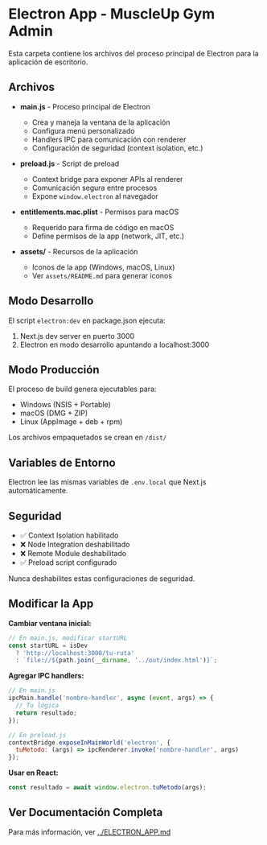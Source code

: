 # Electron App - MuscleUp Gym Admin

Esta carpeta contiene los archivos del proceso principal de Electron para la aplicación de escritorio.

## Archivos

- **main.js** - Proceso principal de Electron
  - Crea y maneja la ventana de la aplicación
  - Configura menú personalizado
  - Handlers IPC para comunicación con renderer
  - Configuración de seguridad (context isolation, etc.)

- **preload.js** - Script de preload
  - Context bridge para exponer APIs al renderer
  - Comunicación segura entre procesos
  - Expone `window.electron` al navegador

- **entitlements.mac.plist** - Permisos para macOS
  - Requerido para firma de código en macOS
  - Define permisos de la app (network, JIT, etc.)

- **assets/** - Recursos de la aplicación
  - Iconos de la app (Windows, macOS, Linux)
  - Ver `assets/README.md` para generar iconos

## Modo Desarrollo

El script `electron:dev` en package.json ejecuta:
1. Next.js dev server en puerto 3000
2. Electron en modo desarrollo apuntando a localhost:3000

## Modo Producción

El proceso de build genera ejecutables para:
- Windows (NSIS + Portable)
- macOS (DMG + ZIP)
- Linux (AppImage + deb + rpm)

Los archivos empaquetados se crean en `/dist/`

## Variables de Entorno

Electron lee las mismas variables de `.env.local` que Next.js automáticamente.

## Seguridad

- ✅ Context Isolation habilitado
- ❌ Node Integration deshabilitado
- ❌ Remote Module deshabilitado
- ✅ Preload script configurado

Nunca deshabilites estas configuraciones de seguridad.

## Modificar la App

**Cambiar ventana inicial:**
```javascript
// En main.js, modificar startURL
const startURL = isDev
  ? 'http://localhost:3000/tu-ruta'
  : `file://${path.join(__dirname, '../out/index.html')}`;
```

**Agregar IPC handlers:**
```javascript
// En main.js
ipcMain.handle('nombre-handler', async (event, args) => {
  // Tu lógica
  return resultado;
});

// En preload.js
contextBridge.exposeInMainWorld('electron', {
  tuMetodo: (args) => ipcRenderer.invoke('nombre-handler', args)
});
```

**Usar en React:**
```typescript
const resultado = await window.electron.tuMetodo(args);
```

## Ver Documentación Completa

Para más información, ver [../ELECTRON_APP.md](../ELECTRON_APP.md)
